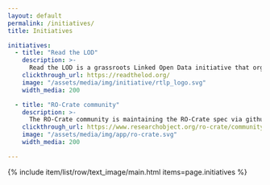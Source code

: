```yaml
---
layout: default
permalink: /initiatives/
title: Initiatives

initiatives:
  - title: "Read the LOD"
    description: >-
      Read the LOD is a grassroots Linked Open Data initiative that organizes reading-and-discussion clubs around relevant contemporary Linked Data and Semantic Web documents. Reading clubs are organized once every few months and, in the past, have covered topics such as 'Linked data notifications' and 'Aren't we better off with just one ontology?'. Meeting notes of every clubs and more information on how to join can be found on the website!
    clickthrough_url: https://readthelod.org/
    image: "/assets/media/img/initiative/rtlp_logo.svg"
    width_media: 200

  - title: "RO-Crate community"
    description: >-
      The RO-Crate community is maintaining the RO-Crate spec via github and regular gatherings. These include keeping each other up to data of new ways of application, new surrounding development, or answering open questions. Meetings are organised on a monthly basis and are open for everyone to join. 
    clickthrough_url: https://www.researchobject.org/ro-crate/community.html
    image: "/assets/media/img/app/ro-crate.svg"
    width_media: 200

---
```


{% include item/list/row/text_image/main.html items=page.initiatives %}
